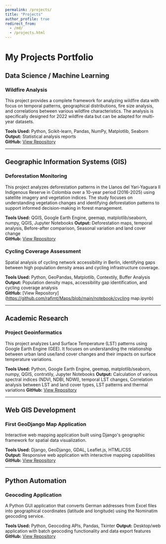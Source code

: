 ```yaml
---
permalink: /projects/
title: "Projects"
author_profile: true
redirect_from:
  - /md/
  - /projects.html
---
```


# My Projects Portfolio

## Data Science / Machine Learning

### Wildfire Analysis
This project provides a complete framework for analyzing wildfire data with focus on temporal patterns, geographical distributions, fire size analysis, and correlations between various wildfire characteristics. The analysis is specifically designed for 2022 wildfire data but can be adapted for multi-year datasets.

**Tools Used:** Python, Scikit-learn, Pandas, NumPy, Matplotlib, Seaborn  
**Output:** Statistical analysis reports  
**GitHub:** [View Repository](https://github.com/rafimt/Wildfire_Analysis_2022)

---

## Geographic Information Systems (GIS)

### Deforestation Monitoring
This project analyzes deforestation patterns in the Llanos del Yari-Yaguara II Indigenous Reserve in Colombia over a 10-year period (2016-2025) using satellite imagery and vegetation indices. The study focuses on understanding vegetation changes and identifying deforestation patterns to support informed decision-making in forest management.

**Tools Used:** QGIS, Google Earth Engine, geemap, matplotlib/seaborn, numpy, QGIS, Jupyter Notebooks 
**Output:** Deforestation maps, temporal analysis, Before-after comparison, Seasonal variation and land cover change  
**GitHub:** [View Repository](https://github.com/rafimt/Deforestation-Analysis)

### Cycling Coverage Assessment
Spatial analysis of cycling network accessibility in Berlin, identifying gaps between high population density areas and cycling infrastructure coverage.

**Tools Used:** Python, GeoPandas, Matplotlib, Contextily, Buffer Analysis  
**Output:** Population density maps, accessibility gap identification, and cycling coverage analysis  
**GitHub:** [View Repository](https://github.com/rafimt/Maps/blob/main/notebook/cycling map.ipynb)


---

## Academic Research

### Project Geoinformatics
This project analyzes Land Surface Temperature (LST) patterns using Google Earth Engine (GEE). It focuses on understanding the relationship between urban land use/land cover changes and their impacts on surface temperature variations.

**Tools Used:** Python, Google Earth Engine, geemap, matplotlib/seaborn, numpy, QGIS, contrxtily, Jupyter Notebooks
**Output:** Calculation of various spectral indices (NDVI, NDBI, NDWI), temporal LST changes, Correlation analysis between LST and land cover types, LST patterns and thermal variations
**GitHub:** [View Repository](https://github.com/rafimt/Project-Geoinformatics-2024)

---

## Web GIS Development

### First GeoDjango Map Application
Interactive web mapping application built using Django's geographic framework for spatial data visualization.

**Tools Used:** Django, GeoDjango, GDAL, Leaflet.js, HTML/CSS  
**Output:** Responsive web application with interactive mapping capabilities
**GitHub:** [View Repository](https://github.com/rafimt/first_geodjango_project)

---

## Python Automation

### Geocoding Application
A Python GUI application that converts German addresses from Excel files into geographical coordinates (latitude and longitude) using the Nominatim geocoding service.

**Tools Used:** Python, Geocoding APIs, Pandas, Tkinter 
**Output:** Desktop/web application with batch geocoding functionality and data export features
**GitHub:** [View Repository](https://github.com/rafimt/Geocoding-App)